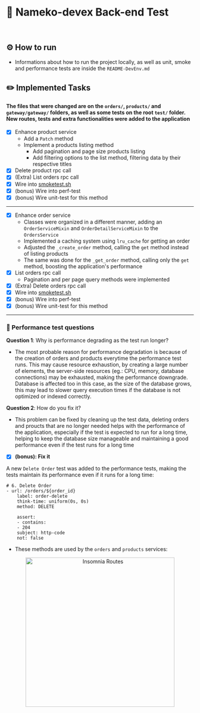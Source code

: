 # 🔖 Nameko-devex Back-end Test

<br>

## ⚙️ How to run

- Informations about how to run the project locally, as well as unit, smoke and performance tests are inside the `README-DevEnv.md`

## ✏️ Implemented Tasks

#### The files that were changed are on the `orders/`, `products/` and `gateway/gateway/` folders, as well as some tests on the root `test/` folder. New routes, tests and extra functionalities were added to the application

- [x]  Enhance product service
    - Add a `Patch` method
    - Implement a products listing method
        - Add pagination and page size products listing
        - Add filtering options to the list method, filtering data by their respective titles
- [x]  Delete product rpc call
- [x]  (Extra) List orders rpc call
- [x]  Wire into [smoketest.sh](http://smoketest.sh/)
- [x]  (bonus) Wire into perf-test
- [x]  (bonus) Wire unit-test for this method

---

- [x]  Enhance order service
    - Classes were organized in a different manner, adding an `OrderServiceMixin` and `OrderDetailServiceMixin` to the `OrdersService`
    - Implemented a caching system using `lru_cache` for getting an order
    - Adjusted the `_create_order` method, calling the `get` method instead of listing products
    - The same was done for the `_get_order` method, calling only the `get` method, boosting the application's performance
- [x]  List orders rpc call
    - Pagination and per page query methods were implemented
- [x]  (Extra) Delete orders rpc call
- [x]  Wire into [smoketest.sh](http://smoketest.sh/)
- [x]  (bonus) Wire into perf-test
- [x]  (bonus) Wire unit-test for this method

---

### 🧪 Performance test questions

**Question 1**: Why is performance degrading as the test run longer?

- The most probable reason for performance degradation is because of the creation of orders and products everytime the performance test runs. This may cause resource exhaustion, by creating a large number of elements, the server-side resources (eg.: CPU, memory, database connections) may be exhausted, making the performance downgrade. Database is affected too in this case, as the size of the database grows, this may lead to slower query execution times if the database is not optimized or indexed correctly.

**Question 2**: How do you fix it?

- This problem can be fixed by cleaning up the test data, deleting orders and proucts that are no longer needed helps with the performance of the application, especially if the test is expected to run for a long time, helping to keep the database size manageable and maintaining a good performance even if the test runs for a long time
- [x]  **(bonus): Fix it**

 A new `Delete Order` test was added to the performance tests, making the tests maintain its performance even if it runs for a long time:
    
```
# 6. Delete Order
- url: /orders/${order_id}
    label: order-delete
    think-time: uniform(0s, 0s)
    method: DELETE

    assert:
    - contains:
    - 204
    subject: http-code
    not: false
```

- These methods are used by the `orders` and `products` services:

<p align='center'>
    <img src="https://i.imgur.com/CnT9Izw.png" alt="Insomnia Routes" style="height: 400px;"/>
</p>

